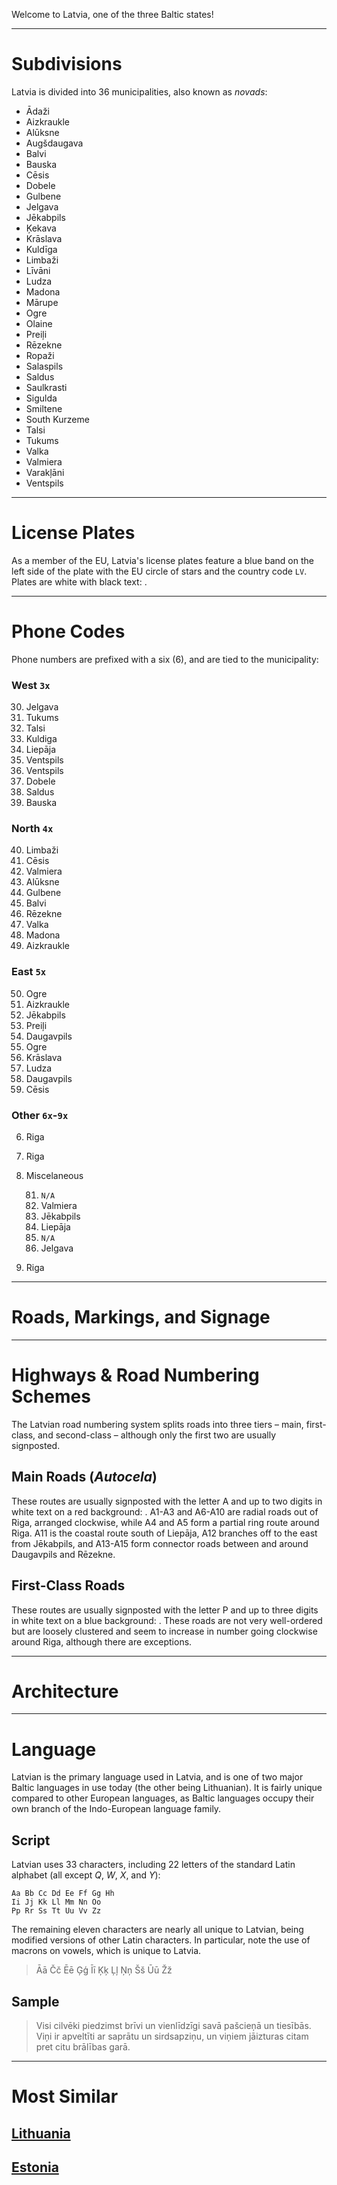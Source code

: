 Welcome to Latvia, one of the three Baltic states!

---

# Subdivisions

Latvia is divided into 36 municipalities, also known as _novads_:

- Ādaži
- Aizkraukle
- Alūksne
- Augšdaugava
- Balvi
- Bauska
- Cēsis
- Dobele
- Gulbene
- Jelgava
- Jēkabpils
- Ķekava
- Krāslava
- Kuldīga
- Limbaži
- Līvāni
- Ludza
- Madona
- Mārupe
- Ogre
- Olaine
- Preiļi
- Rēzekne
- Ropaži
- Salaspils
- Saldus
- Saulkrasti
- Sigulda
- Smiltene
- South Kurzeme
- Talsi
- Tukums
- Valka
- Valmiera
- Varakļāni
- Ventspils

<CountryMap code="LVA" scale="6400" level="2" />

---

# License Plates

As a member of the EU, Latvia's license plates feature a blue band on the left side of the plate with the EU circle of stars and the country code `LV`. Plates are white with black text: <LicensePlate style="eu" code="LV" format="AB-1234"/>.

---

# Phone Codes

Phone numbers are prefixed with a six (6), and are tied to the municipality:

### West `3x`

30. Jelgava
31. Tukums
32. Talsi
33. Kuldiga
34. Liepāja
35. Ventspils
36. Ventspils
37. Dobele
38. Saldus
39. Bauska

### North `4x`

40. Limbaži
41. Cēsis
42. Valmiera
43. Alūksne
44. Gulbene
45. Balvi
46. Rēzekne
47. Valka
48. Madona
49. Aizkraukle

### East `5x`

50. Ogre
51. Aizkraukle
52. Jēkabpils
53. Preiļi
54. Daugavpils
55. Ogre
56. Krāslava
57. Ludza
58. Daugavpils
59. Cēsis

### Other `6x`-`9x`

6. Riga
7. Riga
8. Miscelaneous

   81. `N/A`
   82. Valmiera
   83. Jēkabpils
   84. Liepāja
   85. `N/A`
   86. Jelgava

9. Riga

---

# Roads, Markings, and Signage

---

# Highways & Road Numbering Schemes

The Latvian road numbering system splits roads into three tiers – main, first-class, and second-class – although only the first two are usually signposted.

## Main Roads (_Autocela_)

These routes are usually signposted with the letter A and up to two digits in white text on a red background: <RoadNumber num="A12" bg="red" />. A1-A3 and A6-A10 are radial roads out of Riga, arranged clockwise, while A4 and A5 form a partial ring route around Riga. A11 is the coastal route south of Liepāja, A12 branches off to the east from Jēkabpils, and A13-A15 form connector roads between and around Daugavpils and Rēzekne.

## First-Class Roads

These routes are usually signposted with the letter P and up to three digits in white text on a blue background: <RoadNumber num="P123" bg="dodgerblue" />. These roads are not very well-ordered but are loosely clustered and seem to increase in number going clockwise around Riga, although there are exceptions.

---

# Architecture

---

# Language

Latvian is the primary language used in Latvia, and is one of two major Baltic languages in use today (the other being Lithuanian). It is fairly unique compared to other European languages, as Baltic languages occupy their own branch of the Indo-European language family.

## Script

Latvian uses 33 characters, including 22 letters of the standard Latin alphabet (all except _Q_, _W_, _X_, and _Y_):

```
Aa Bb Cc Dd Ee Ff Gg Hh
Ii Jj Kk Ll Mm Nn Oo
Pp Rr Ss Tt Uu Vv Zz
```

The remaining eleven characters are nearly all unique to Latvian, being modified versions of other Latin characters. In particular, note the use of macrons on vowels, which is unique to Latvia.

> Āā Čč Ēē Ģģ Īī Ķķ Ļļ Ņņ Šš Ūū Žž

## Sample

> Visi cilvēki piedzimst brīvi un vienlīdzīgi savā pašcieņā un tiesībās. Viņi ir apveltīti ar saprātu un sirdsapziņu, un viņiem jāizturas citam pret citu brālības garā.

---

# Most Similar

## [Lithuania](/countries/LTU)

## [Estonia](/countries/EST)
